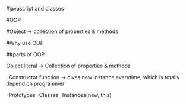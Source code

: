 #javascript and classes

#OOP

#Object -> collection of properties & methods

#Why use OOP

##parts of OOP

Object literal -> Collection of properties & methods

-Constructor function -> gives new instance everytime, which is totally depend on programmer

-Prototypes
-Classes
-Instances(new, this)